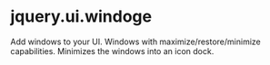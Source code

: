 jquery.ui.windoge
=================

Add windows to your UI.  Windows with maximize/restore/minimize capabilities.
Minimizes the windows into an icon dock.
